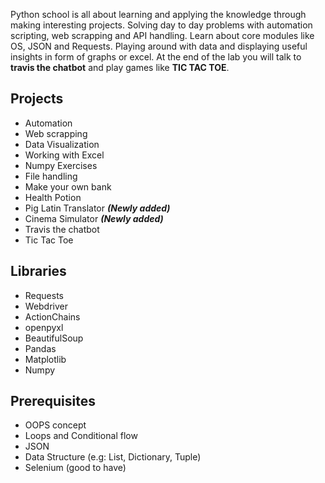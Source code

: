 Python school is all about learning and applying the knowledge through making interesting projects. Solving day to day problems with automation scripting, web scrapping and API handling. Learn about core modules like OS, JSON and Requests. Playing around with data and displaying useful insights in form of graphs or excel. At the end of the lab you will talk to **travis the chatbot** and play games like **TIC TAC TOE**.


## Projects

 - Automation
 - Web scrapping
 - Data Visualization
 - Working with Excel
 - Numpy Exercises
 - File handling
 - Make your own bank
 - Health Potion
 - Pig Latin Translator ***(Newly added)***
 - Cinema Simulator ***(Newly added)***
 - Travis the chatbot
 - Tic Tac Toe

## Libraries
- Requests
- Webdriver
- ActionChains
- openpyxl
- BeautifulSoup
- Pandas
- Matplotlib
- Numpy

## Prerequisites

 - OOPS concept
 - Loops and Conditional flow
 - JSON
 - Data Structure (e.g: List, Dictionary, Tuple)
 - Selenium (good to have)
